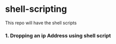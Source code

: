 # shell-scripting
This repo will have the shell scripts


### 1. Dropping an ip Address using shell script ####